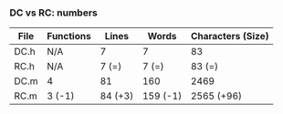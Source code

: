 ### DC vs RC: numbers

| File | Functions | Lines | Words | Characters (Size) |
|------|-----------|-------|-------|-------------------|
| DC.h | N/A    | 7       | 7        | 83         |
| RC.h | N/A    | 7 (=)   | 7 (=)    | 83 (=)     |
| DC.m | 4      | 81      | 160      | 2469       |
| RC.m | 3 (-1) | 84 (+3) | 159 (-1) | 2565 (+96) |


